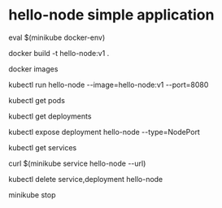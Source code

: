 # hello-node simple application

eval $(minikube docker-env)

docker build -t hello-node:v1 .

docker images

kubectl run hello-node --image=hello-node:v1 --port=8080


kubectl get pods

kubectl get deployments

kubectl expose deployment hello-node --type=NodePort

kubectl get services

curl $(minikube service hello-node --url)

kubectl delete service,deployment hello-node

minikube stop
